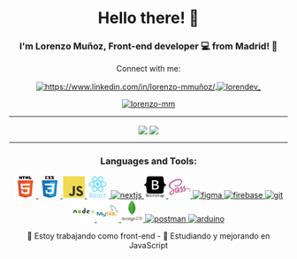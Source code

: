 <h1 align="center">Hello there! 👋</h1>

<h3 align='center'>I'm Lorenzo Muñoz, Front-end developer 💻 from Madrid! 🌇</h3>

<div
  <h3 align="center" >Connect with me:</h3>
  <p align="center">
    <a 
      href="https://www.linkedin.com/in/lorenzo-mmuñoz/" 
      target="blank">
        <img 
          align="center" 
          src="https://raw.githubusercontent.com/rahuldkjain/github-profile-readme-generator/master/src/images/icons/Social/linked-in-alt.svg"
          alt="https://www.linkedin.com/in/lorenzo-mmuñoz/"
          height="30" 
          width="40" 
        />
    </a>
    <a 
       href="https://twitter.com/lorendev_" 
       target="blank">
        <img 
          align="center" 
          src="https://raw.githubusercontent.com/rahuldkjain/github-profile-readme-generator/master/src/images/icons/Social/twitter.svg"  
          alt="lorendev_" 
          height="30" 
          width="40" 
         />
     </a>
  </p>  
  
<p align="center">
  <a href="https://github.com/ryo-ma/github-profile-trophy">
    <img src="https://github-profile-trophy.vercel.app/?username=lorenzo-mm" alt="lorenzo-mm" />
  </a> 
</p>
  
---

<div align='center' width='100%'>
  <img height="170" align="center" src="https://github-readme-stats.vercel.app/api?username=lorenzo-mm&count_private=true&include_all_commits=true" />
  <img height="170" align="center"  src="https://github-readme-stats.vercel.app/api/top-langs/?username=lorenzo-mm&layout=compact" />
</div>

---

<h3 align="center">Languages and Tools:</h3>
<p align="center">
  <a href="https://www.w3.org/html/" target="_blank" rel="noreferrer"> 
    <img src="https://raw.githubusercontent.com/devicons/devicon/master/icons/html5/html5-original-wordmark.svg" alt="html5" width="40" height="40" padding="2px" /> 
  </a>
  <a href="https://www.w3schools.com/css/" target="_blank" rel="noreferrer"> 
    <img src="https://raw.githubusercontent.com/devicons/devicon/master/icons/css3/css3-original-wordmark.svg" alt="css3" width="40" height="40" padding="2px" /> 
  </a>
  <a href="https://developer.mozilla.org/en-US/docs/Web/JavaScript" target="_blank" rel="noreferrer"> 
    <img src="https://raw.githubusercontent.com/devicons/devicon/master/icons/javascript/javascript-original.svg" alt="javascript" width="40" height="40" padding="2px" /> 
  </a>
  <a href="https://reactjs.org/" target="_blank" rel="noreferrer"> 
    <img src="https://raw.githubusercontent.com/devicons/devicon/master/icons/react/react-original-wordmark.svg" alt="react" width="40" height="40" padding="2px" /> 
  </a>
  <a href="https://nextjs.org/" target="_blank" rel="noreferrer"> 
    <img src="https://cdn.worldvectorlogo.com/logos/nextjs-2.svg" alt="nextjs" width="40" height="40" color="white" padding="2px" /> 
  </a>
  <a href="https://getbootstrap.com" target="_blank" rel="noreferrer"> 
    <img src="https://raw.githubusercontent.com/devicons/devicon/master/icons/bootstrap/bootstrap-plain-wordmark.svg" alt="bootstrap" width="40" height="40" padding="2px" /> 
  </a>
  <a href="https://sass-lang.com" target="_blank" rel="noreferrer"> 
    <img src="https://raw.githubusercontent.com/devicons/devicon/master/icons/sass/sass-original.svg" alt="sass" width="40" height="40" padding="2px" /> 
  </a>
  <a href="https://www.figma.com/" target="_blank" rel="noreferrer"> 
    <img src="https://www.vectorlogo.zone/logos/figma/figma-icon.svg" alt="figma" width="40" height="40" padding="2px" /> 
  </a> 
  <a href="https://firebase.google.com/" target="_blank" rel="noreferrer"> 
    <img src="https://www.vectorlogo.zone/logos/firebase/firebase-icon.svg" alt="firebase" width="40" height="40" padding="2px" /> 
  </a> 
  <a href="https://git-scm.com/" target="_blank" rel="noreferrer"> 
    <img src="https://www.vectorlogo.zone/logos/git-scm/git-scm-icon.svg" alt="git" width="40" height="40" padding="2px" /> 
  </a> 
  <a href="https://nodejs.org" target="_blank" rel="noreferrer"> 
    <img src="https://raw.githubusercontent.com/devicons/devicon/master/icons/nodejs/nodejs-original-wordmark.svg" alt="nodejs" width="40" height="40" padding="2px" /> 
  </a>
  <a href="https://www.mysql.com/" target="_blank" rel="noreferrer"> 
    <img src="https://raw.githubusercontent.com/devicons/devicon/master/icons/mysql/mysql-original-wordmark.svg" alt="mysql" width="40" height="40" padding="2px" /> 
  </a>
   <a href="https://www.mongodb.com/" target="_blank" rel="noreferrer"> 
    <img src="https://raw.githubusercontent.com/devicons/devicon/master/icons/mongodb/mongodb-original-wordmark.svg" alt="mongodb" width="40" height="40" padding="2px" /> 
  </a>
  <a href="https://postman.com" target="_blank" rel="noreferrer"> 
    <img src="https://www.vectorlogo.zone/logos/getpostman/getpostman-icon.svg" alt="postman" width="40" height="40" padding="2px" /> 
  </a>
  <a href="https://www.arduino.cc/" target="_blank" rel="noreferrer"> 
    <img src="https://cdn.worldvectorlogo.com/logos/arduino-1.svg" alt="arduino" width="40" height="40" padding="2px" /> 
  </a>
</p>

<!-- <div align="center">
  ![Snake animation](https://github.com/lorenzo-mm/lorenzo-mm/blob/main/.github/workflows/main.yml)
</div> -->
<div align="center">
  🔭 Estoy trabajando como front-end - 🌱 Estudiando y mejorando en JavaScript
</div>
